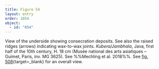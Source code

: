 ```yaml
---
title: Figure 54
layout: entry
order: 1054
object:
  - id: "054"
---
```


View of the underside showing consecration deposits. See also the raised ridges (arrows) indicating wax-to-wax joints. *Kubera/Jambhala*, Java, first half of the 10th century, H. 18 cm (Musée national des arts asiatiques – Guimet, Paris, inv. MG 3625). See %%Mechling et al. 2018%%. See [fig. 508](/visual-atlas/#fig-508){target=_blank} for an overall view.
